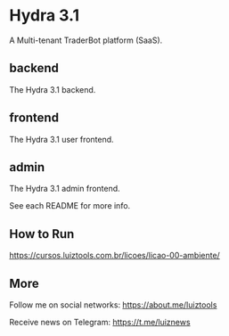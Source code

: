 # Hydra 3.1
A Multi-tenant TraderBot platform (SaaS).

## backend
The Hydra 3.1 backend.

## frontend
The Hydra 3.1 user frontend.

## admin
The Hydra 3.1 admin frontend.

See each README for more info.

## How to Run

https://cursos.luiztools.com.br/licoes/licao-00-ambiente/

## More

Follow me on social networks: https://about.me/luiztools

Receive news on Telegram: https://t.me/luiznews